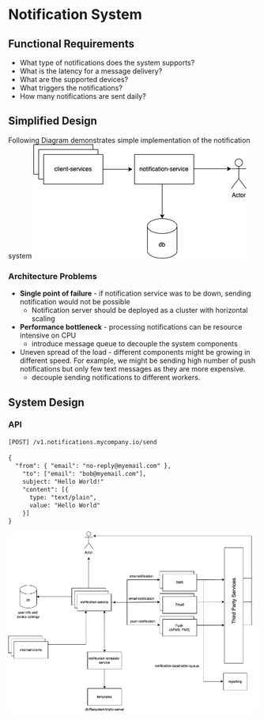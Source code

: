 # Notification System
## Functional Requirements
- What type of notifications does the system supports?
- What is the latency for a message delivery?
- What are the supported devices?
- What triggers the notifications?
- How many notifications are sent daily?

## Simplified Design

Following Diagram demonstrates simple implementation of the notification system
![notification system](../_assets/notification-system/notification-system-simplified-design.png)

### Architecture Problems
- **Single point of failure** - if notification service was to be down, sending notification would not be possible
	- Notification server should be deployed as a cluster with horizontal scaling
- **Performance bottleneck** - processing notifications can be resource intensive on CPU
	- introduce message queue to decouple the system components 
- Uneven spread of the load - different components might be growing in different speed. For example, we might be sending high number of push notifications but only few text messages as they are more expensive.
	- decouple sending notifications to different workers.

## System Design

### API
```
[POST] /v1.notifications.mycompany.io/send

{
  "from": { "email": "no-reply@myemail.com" },
  	"to": ["email": "bob@myemail.com"],
  	subject: "Hello World!"
  	"content": [{
	  type: "text/plain",
	  value: "Hello World"
  	}]
}
```

![notification system](../_assets/notification-system/notification-system-system-design-highlevel.png)
